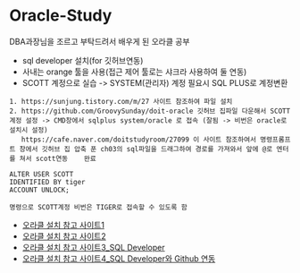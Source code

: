 # Oracle-Study
DBA과장님을 조르고 부탁드려서 배우게 된 오라클 공부 
- sql developer 설치(for 깃허브연동)
- 사내는 orange 툴을 사용(접근 제어 툴로는 샤크라 사용하여 둘 연동)
- SCOTT 계정으로 실습 -> SYSTEM(관리자) 계정 필요시 SQL PLUS로 계정변환

```
1. https://sunjung.tistory.com/m/27 사이트 참조하여 파일 설치 
2. https://github.com/GroovySunday/doit-oracle 깃허브 집파일 다운해서 SCOTT 계정 설정 -> CMD창에서 sqlplus system/oracle 로 접속 (잘됨 -> 비번은 oracle로 설치시 설정)
   https://cafe.naver.com/doitstudyroom/27099 이 사이트 참조하여서 명령프롬프트 창에서 깃허브 집 압축 푼 ch03의 sql파일을 드래그하여 경로를 가져와서 앞에 @로 엔터를 쳐서 scott연동    완료 
```

```
ALTER USER SCOTT
IDENTIFIED BY tiger
ACCOUNT UNLOCK; 

명령으로 SCOTT계정 비번은 TIGER로 접속할 수 있도록 함
```

- [오라클 설치 참고 사이트1](https://mydatanote.tistory.com/5?category=1053455)
- [오라클 설치 참고 사이트2](https://mydatanote.tistory.com/5)
- [오라클 설치 참고 사이트3_SQL Developer](https://secretpoten.tistory.com/377)
- [오라클 설치 참고 사이트4_SQL Developer와 Github 연동](https://fomaios.tistory.com/entry/Oracle-%EC%98%A4%EB%9D%BC%ED%81%B4-SQLDeveloper%EC%99%80-Github-%EC%97%B0%EB%8F%99%ED%95%98%EA%B8%B0feat-MacOS)

